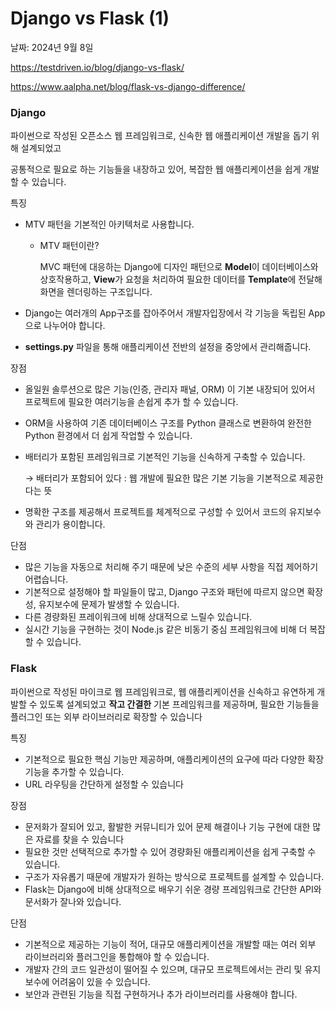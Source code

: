 # Django vs Flask (1)

날짜: 2024년 9월 8일

https://testdriven.io/blog/django-vs-flask/

https://www.aalpha.net/blog/flask-vs-django-difference/

### Django

파이썬으로 작성된 오픈소스 웹 프레임워크로, 신속한 웹 애플리케이션 개발을 돕기 위해 설계되었고

공통적으로 필요로 하는 기능들을 내장하고 있어, 복잡한 웹 애플리케이션을 쉽게 개발할 수 있습니다.

특징

- MTV 패턴을 기본적인 아키텍처로 사용합니다.
    - MTV 패턴이란?
        
        MVC 패턴에 대응하는 Django에 디자인 패턴으로 **Model**이 데이터베이스와 상호작용하고, **View**가 요청을 처리하여 필요한 데이터를 **Template**에 전달해 화면을 렌더링하는 구조입니다.
        
- Django는 여러개의 App구조를 잡아주어서 개발자입장에서 각 기능을 독립된 App 으로 나누어야 합니다.
- **settings.py** 파일을 통해 애플리케이션 전반의 설정을 중앙에서 관리해줍니다.

장점

- 올일원 솔루션으로 많은 기능(인증, 관리자 패널, ORM) 이 기본 내장되어 있어서 프로젝트에 필요한 여러기능을  손쉽게 추가 할 수 있습니다.
- ORM을 사용하여 기존 데이터베이스 구조를 Python 클래스로 변환하여 완전한 Python 환경에서 더 쉽게 작업할 수 있습니다.
- 배터리가 포함된 프레임워크로 기본적인 기능을 신속하게 구축할 수 있습니다.
    
    → 배터리가 포함되어 있다 : 웹 개발에 필요한 많은 기본 기능을 기본적으로 제공한다는 뜻
    
- 명확한 구조를 제공해서 프로젝트를 체계적으로 구성할 수 있어서 코드의 유지보수와 관리가 용이합니다.

단점

- 많은 기능을 자동으로 처리해 주기 때문에 낮은 수준의 세부 사항을 직접 제어하기 어렵습니다.
- 기본적으로 설정해야 할 파일들이 많고, Django 구조와 패턴에 따르지 않으면 확장성, 유지보수에 문제가 발생할 수 있습니다.
- 다른 경량화된 프레이워크에 비해 상대적으로 느릴수 있습니다.
- 실시간 기능을 구현하는 것이 Node.js 같은 비동기 중심 프레임워크에 비해 더 복잡할 수 있습니다.

### Flask

 파이썬으로 작성된 마이크로 웹 프레임워크로, 웹 애플리케이션을 신속하고 유연하게 개발할 수 있도록 설계되었고 **작고 간결한** 기본 프레임워크를 제공하며, 필요한 기능들을 플러그인 또는 외부 라이브러리로 확장할 수 있습니다

특징

- 기본적으로 필요한 핵심 기능만 제공하며, 애플리케이션의 요구에 따라 다양한 확장 기능을 추가할 수 있습니다.
- URL 라우팅을 간단하게 설정할 수 있습니다

장점

- 문저화가 잘되어 있고, 활발한 커뮤니티가 있어 문제 해결이나 기능 구현에 대한 많은 자료를 찾을 수 있습니다
- 필요한 것만 선택적으로 추가할 수 있어 경량화된 애플리케이션을 쉽게 구축할 수 있습니다.
- 구조가 자유롭기 때문에 개발자가 원하는 방식으로 프로젝트를 설계할 수 있습니다.
- Flask는 Django에 비해 상대적으로 배우기 쉬운 경량 프레임워크로 간단한 API와 문서화가 잘나와 있습니다.

단점

- 기본적으로 제공하는 기능이 적어, 대규모 애플리케이션을 개발할 때는 여러 외부 라이브러리와 플러그인을 통합해야 할 수 있습니다.
- 개발자 간의 코드 일관성이 떨어질 수 있으며, 대규모 프로젝트에서는 관리 및 유지보수에 어려움이 있을 수 있습니다.
- 보안과 관련된 기능을 직접 구현하거나 추가 라이브러리를 사용해야 합니다.